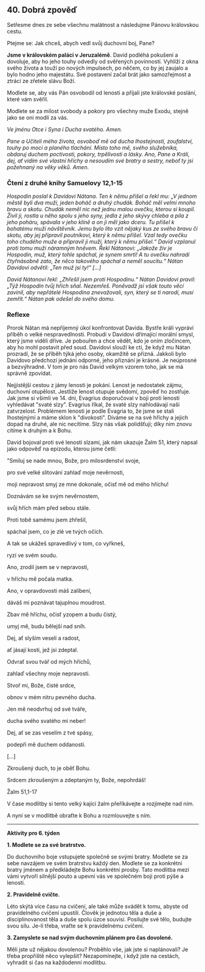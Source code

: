 ## 40. **Dobrá zpověď**

Setřesme dnes ze sebe všechnu malátnost a následujme Pánovu královskou cestu.

Ptejme se: Jak chceš, abych vedl svůj duchovní boj, Pane?

**Jsme v královském paláci v Jeruzalémě**. David podléhá pokušení a dovoluje, aby ho jeho touhy odvedly od svěřených povinností. Vyhlíží z okna svého života a touží po nových impulsech, po něčem, co by jej zaujalo a bylo hodno jeho majestátu. Své postavení začal brát jako samozřejmost a ztrácí ze zřetele slávu Boží.

Modlete se, aby vás Pán osvobodil od lenosti a přijali jste královské poslání, které vám svěřil.

Modlete se za milost svobody a pokory pro všechny muže Exodu, stejně jako se oni modlí za vás.

_Ve jménu Otce i Syna i Ducha svatého. Amen._

_Pane a Učiteli mého života, osvoboď mě od ducha lhostejnosti, zoufalství, touhy po moci a planého tlachání. Místo toho mě, svého služebníka, obdaruj duchem poctivosti, pokory, trpělivosti a lásky. Ano, Pane a Králi, dej, ať vidím své vlastní hříchy a nesoudím své bratry a sestry, neboť ty jsi požehnaný na věky věků. Amen._

### Čtení z druhé knihy Samuelovy 12,1-15

_Hospodin poslal k Davidovi Nátana. Ten k němu přišel a řekl mu: „V jednom městě byli dva muži, jeden boháč a druhý chudák. Boháč měl velmi mnoho bravu a skotu. Chudák neměl nic než jednu malou ovečku, kterou si koupil. Živil ji, rostla u něho spolu s jeho syny, jedla z jeho skývy chleba a pila z jeho poháru, spávala v jeho klíně a on ji měl jako dceru. Tu přišel k bohatému muži návštěvník. Jemu bylo líto vzít nějaký kus ze svého bravu či skotu, aby jej připravil poutníkovi, který k němu přišel. Vzal tedy ovečku toho chudého muže a připravil ji muži, který k němu přišel.“ David vzplanul proti tomu muži náramným hněvem. Řekl Nátanovi: „Jakože živ je Hospodin, muž, který tohle spáchal, je synem smrti! A tu ovečku nahradí čtyřnásobně zato, že něco takového spáchal a neměl soucitu.“ Nátan Davidovi odvětil: „Ten muž jsi ty!“ [...]_

_David Nátanovi řekl: „Zhřešil jsem proti Hospodinu.“ Nátan Davidovi pravil: „Týž Hospodin tvůj hřích sňal. Nezemřeš. Poněvadž jsi však touto věcí zavinil, aby nepřátelé Hospodina znevažovali, syn, který se ti narodí, musí zemřít.“ Nátan pak odešel do svého domu._

### Reflexe

Prorok Nátan má nepříjemný úkol konfrontovat Davida. Bystře králi vypráví příběh o velké nespravedlnosti. Probudí v Davidovi dřímající morální smysl, který jsme viděli dříve. Je pobouřen a chce vědět, kdo je oním zločincem, aby ho mohl postavit před soud. Davidovi slouží ke cti, že když mu Nátan prozradí, že se příběh týká jeho osoby, okamžitě se přizná. Jakkoli bylo Davidovo předchozí jednání odporné, jeho přiznání je krásné. Je neúprosné a bezvýhradné. V tom je pro nás David velkým vzorem toho, jak se má správně zpovídat.

Nejjistější cestou z jámy lenosti je pokání. Lenost je nedostatek zájmu, duchovní otupělost. Jestliže lenost otupuje svědomí, zpověď ho zostřuje. Jak jsme si všimli ve 14. dni, Evagrius doporučoval v boji proti lenosti vyhledávat "svaté slzy". Evagrius říkal, že svaté slzy nahlodávají naši zatvrzelost. Problémem lenosti je podle Evagria to, že jsme se stali lhostejnými a máme sklon k "divokosti". Díváme se na své hříchy a jejich dopad na druhé, ale nic necítíme. Slzy nás však polidšťují; díky nim znovu cítíme k druhým a k Bohu.

David bojoval proti své lenosti slzami, jak nám ukazuje Žalm 51, který napsal jako odpověď na epizodu, kterou jsme četli:

"Smiluj se nade mnou, Bože, pro milosrdenství svoje,

pro své velké slitování zahlaď moje nevěrnosti,

moji nepravost smyj ze mne dokonale, očisť mě od mého hříchu!

Doznávám se ke svým nevěrnostem,

svůj hřích mám před sebou stále.

Proti tobě samému jsem zhřešil,

spáchal jsem, co je zlé ve tvých očích.

A tak se ukážeš spravedlivý v tom, co vyřkneš,

ryzí ve svém soudu.

Ano, zrodil jsem se v nepravosti,

v hříchu mě počala matka.

Ano, v opravdovosti máš zalíbení,

dáváš mi poznávat tajuplnou moudrost.

Zbav mě hříchu, očisť yzopem a budu čistý,

umyj mě, budu bělejší nad sníh.

Dej, ať slyším veselí a radost,

ať jásají kosti, jež jsi zdeptal.

Odvrať svou tvář od mých hříchů,

zahlaď všechny moje nepravosti.

Stvoř mi, Bože, čisté srdce,

obnov v mém nitru pevného ducha.

Jen mě neodvrhuj od své tváře,

ducha svého svatého mi neber!

Dej, ať se zas veselím z tvé spásy,

podepři mě duchem oddanosti.

[...]

Zkroušený duch, to je oběť Bohu.

Srdcem zkroušeným a zdeptaným ty, Bože, nepohrdáš!

Žalm 51,1-17

V čase modlitby si tento velký kající žalm přeříkávejte a rozjímejte nad ním.

A nyní se v modlitbě obraťte k Bohu a rozmlouvejte s ním.

---

**Aktivity pro 6. týden**

**1. Modlete se za své bratrstvo.**

Do duchovního boje vstupujete společně se svými bratry. Modlete se za sebe navzájem ve svém bratrstvu každý den. Modlete se za konkrétní bratry jménem a předkládejte Bohu konkrétní prosby. Tato modlitba mezi vámi vytvoří silnější pouto a upevní vás ve společném boji proti pýše a lenosti.

**2. Pravidelně cvičte.**

Léto skýtá více času na cvičení, ale také může svádět k tomu, abyste od pravidelného cvičení upustili. Člověk je jednotou těla a duše a disciplinovanost těla a duše spolu úzce souvisí. Posilujte své tělo, budujte svou sílu. Je-li třeba, vraťte se k pravidelnému cvičení.

**3. Zamyslete se nad svým duchovním plánem pro čas dovolené.**

Měli jste už nějakou dovolenou? Proběhlo vše, jak jste si naplánovali? Je třeba propříště něco vylepšit? Nezapomínejte, i když jste na cestách, vyhradit si čas na každodenní modlitbu.

